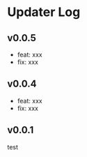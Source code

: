 # Updater Log

## v0.0.5

- feat: xxx
- fix: xxx

## v0.0.4

- feat: xxx
- fix: xxx

## v0.0.1

test
